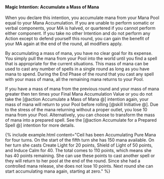 #### Magic Intention: Accumulate a Mass of Mana

When you declare this intention, you accumulate mana from your Mana Pool equal to your Mana Accumulation. If you are unable to perform somatic or verbal components, your MA is halved, or quartered if you cannot perform either component. If you take no other Intention and do not perform any Action except to defend yourself this round, you can gain the benefit of your MA again at the end of the round, all modifiers apply.

By accumulating a mass of mana, you have no clear goal for its expense. You simply pull the mana from your Pool into the world until you find a spell that is appropriate for the current situations. This mass of mana can be used to cast any number of spells in a single round as long as you have mana to spend. During the End Phase of the round that you cast any spell with your mass of mana, all the remaining mana returns to your Pool.

If you have a mass of mana from the previous round and your mass of mana greater then ten times your Final Mana Accumulation Value or you do not take the [@action Accumulate a Mass of Mana @] intention again, your mass of mana will return to your Pool before rolling [@skill Initiative @]. Due to the stress of the mana returning without a proper outlet, you lose 10 mana from your Pool. Alternatively, you can choose to transform the mass of mana into a prepared spell. See the [@action Accumulate for a Prepared Spell @] intention for more details.


{% include example.html content="Ceil has been Accumulating Pure Mana for four turns. On the start of the fifth turn she has 150 mana available. On her turn she casts Create Light for 20 points, Shield of Light of 50 points, and Induce Calm for 40. The total comes to 110 points, which means she has 40 points remaining. She can use these points to cast another spell or they will return to her pool at the end of the round. Since she had a controlled mana release, she does not lose 10 points. Next round she can start accumulating mana again, starting at zero." %}